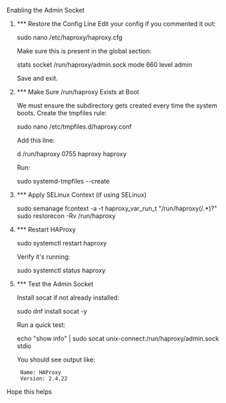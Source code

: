Enabling the Admin Socket

1. *** Restore the Config Line
	Edit your config if you commented it out:

	sudo nano /etc/haproxy/haproxy.cfg

	Make sure this is present in the global section:

	stats socket /run/haproxy/admin.sock mode 660 level admin

	Save and exit.
2. *** Make Sure /run/haproxy Exists at Boot

	We must ensure the subdirectory gets created every time the system boots.
	Create the tmpfiles rule:

	sudo nano /etc/tmpfiles.d/haproxy.conf

	Add this line:

	d /run/haproxy 0755 haproxy haproxy

	Run:
	
	sudo systemd-tmpfiles --create

3. *** Apply SELinux Context (if using SELinux)

	sudo semanage fcontext -a -t haproxy_var_run_t "/run/haproxy(/.*)?"
	sudo restorecon -Rv /run/haproxy

4. *** Restart HAProxy

	sudo systemctl restart haproxy

	Verify it's running:

	sudo systemctl status haproxy

5. *** Test the Admin Socket

	Install socat if not already installed:

	sudo dnf install socat -y

	Run a quick test:

	echo "show info" | sudo socat unix-connect:/run/haproxy/admin.sock stdio

	You should see output like:

		Name: HAProxy
		Version: 2.4.22

Hope this helps
